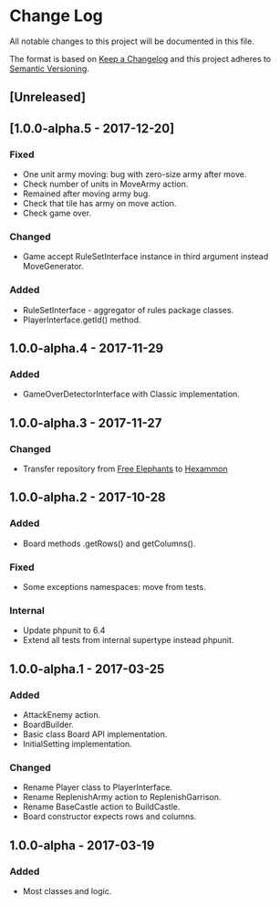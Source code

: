 # Change Log
All notable changes to this project will be documented in this file.

The format is based on [Keep a Changelog](http://keepachangelog.com/)
and this project adheres to [Semantic Versioning](http://semver.org/).
 
## [Unreleased]  
 
## [1.0.0-alpha.5 - 2017-12-20]  

### Fixed
- One unit army moving: bug with zero-size army after move.
- Check number of units in MoveArmy action.
- Remained after moving army bug.
- Check that tile has army on move action.
- Check game over. 

### Changed
- Game accept RuleSetInterface instance in third argument instead MoveGenerator. 

### Added
- RuleSetInterface - aggregator of rules package classes.
- PlayerInterface.getId() method.     

## 1.0.0-alpha.4 - 2017-11-29
### Added 
- GameOverDetectorInterface with Classic implementation.  

## 1.0.0-alpha.3 - 2017-11-27
### Changed
- Transfer repository from [Free Elephants](https://github.com/FreeElephants) to [Hexammon](https://github.com/Hexammon) 
 
 
## 1.0.0-alpha.2 - 2017-10-28
### Added
- Board methods .getRows() and getColumns().
### Fixed
- Some exceptions namespaces: move from tests. 
### Internal
- Update phpunit to 6.4
- Extend all tests from internal supertype instead phpunit. 
 

## 1.0.0-alpha.1 - 2017-03-25
### Added
- AttackEnemy action. 
- BoardBuilder. 
- Basic class Board API implementation. 
- InitialSetting implementation. 

### Changed
- Rename Player class to PlayerInterface.
- Rename ReplenishArmy action to ReplenishGarrison. 
- Rename BaseCastle action to BuildCastle.
- Board constructor expects rows and columns.

## 1.0.0-alpha - 2017-03-19
### Added
- Most classes and logic. 
